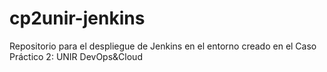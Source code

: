 # cp2unir-jenkins
Repositorio para el despliegue de Jenkins en el entorno creado en el Caso Práctico 2: UNIR DevOps&amp;Cloud

